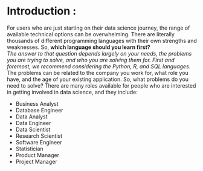 # Introduction :    
For users who are just starting on their data science journey, the range of available technical options can be overwhelming. There are literally thousands of different programming languages with their own strengths and weaknesses. So, **which language should you learn first?**       
*The answer to that question depends largely on your needs, the problems you are trying to solve, and who you are solving them for. First and foremost, we recommend considering the Python, R, and SQL languages.*            
The problems can be related to the company you work for, what role you have, and the age of your existing application. So, what problems do you need to solve?
There are many roles available for people who are interested in getting involved in data science, and they include: 
- Business Analyst
- Database Engineer
- Data Analyst
- Data Engineer
- Data Scientist
- Research Scientist
- Software Engineer
- Statistician
- Product Manager
- Project Manager
